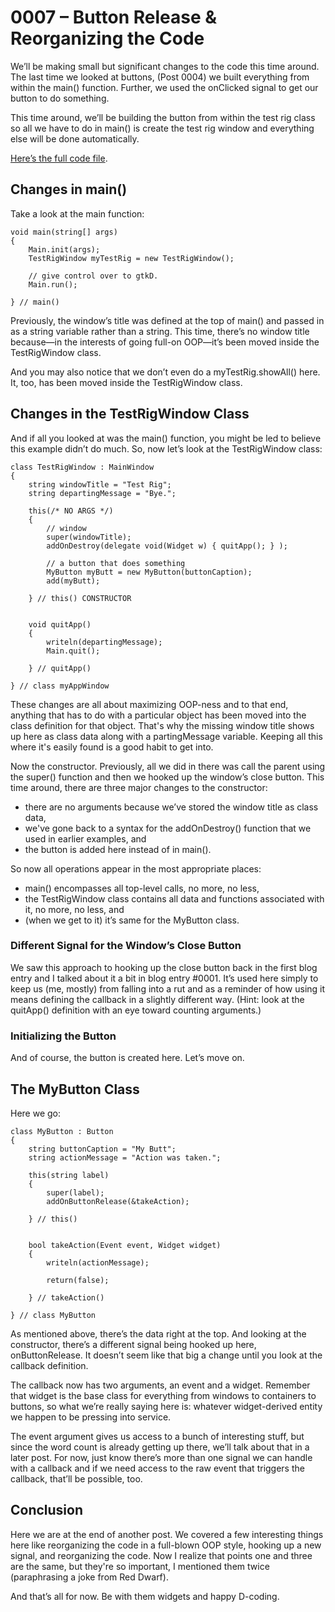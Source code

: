 # 0007 – Button Release & Reorganizing the Code

We’ll be making small but significant changes to the code this time around. The last time we looked at buttons, (Post 0004) we built everything from within the main() function. Further, we used the onClicked signal to get our button to do something.

This time around, we’ll be building the button from within the test rig class so all we have to do in main() is create the test rig window and everything else will be done automatically.

[Here’s the full code file](https://github.com/rontarrant/gtkDcoding/blob/master/002_button/button_002_05_release.d).

## Changes in main()

Take a look at the main function:

	void main(string[] args)
	{
		Main.init(args);
		TestRigWindow myTestRig = new TestRigWindow();
		
		// give control over to gtkD.
		Main.run();
		
	} // main()

Previously, the window’s title was defined at the top of main() and passed in as a string variable rather than a string. This time, there’s no window title because—in the interests of going full-on OOP—it’s been moved inside the TestRigWindow class.

And you may also notice that we don’t even do a myTestRig.showAll() here. It, too, has been moved inside the TestRigWindow class.

## Changes in the TestRigWindow Class

And if all you looked at was the main() function, you might be led to believe this example didn’t do much. So, now let’s look at the TestRigWindow class:

	class TestRigWindow : MainWindow
	{
		string windowTitle = "Test Rig";
		string departingMessage = "Bye.";
		
		this(/* NO ARGS */)
		{
			// window
			super(windowTitle);
			addOnDestroy(delegate void(Widget w) { quitApp(); } );
			
			// a button that does something
			MyButton myButt = new MyButton(buttonCaption);
			add(myButt);
			
		} // this() CONSTRUCTOR
		
		
		void quitApp()
		{
			writeln(departingMessage);
			Main.quit();
			
		} // quitApp()
	
	} // class myAppWindow

These changes are all about maximizing OOP-ness and to that end, anything that has to do with a particular object has been moved into the class definition for that object. That's why the missing window title shows up here as class data along with a partingMessage variable. Keeping all this where it's easily found is a good habit to get into.

Now the constructor. Previously, all we did in there was call the parent using the super() function and then we hooked up the window’s close button. This time around, there are three major changes to the constructor:

- there are no arguments because we’ve stored the window title as class data,
- we've gone back to a syntax for the addOnDestroy() function that we used in earlier examples, and
- the button is added here instead of in main().

So now all operations appear in the most appropriate places:

- main() encompasses all top-level calls, no more, no less,
- the TestRigWindow class contains all data and functions associated with it, no more, no less, and
- (when we get to it) it’s same for the MyButton class.

### Different Signal for the Window’s Close Button

We saw this approach to hooking up the close button back in the first blog entry and I talked about it a bit in blog entry #0001. It’s used here simply to keep us (me, mostly) from falling into a rut and as a reminder of how using it means defining the callback in a slightly different way. (Hint: look at the quitApp() definition with an eye toward counting arguments.)

### Initializing the Button

And of course, the button is created here. Let’s move on.

## The MyButton Class

Here we go:

	class MyButton : Button
	{
		string buttonCaption = "My Butt";
		string actionMessage = "Action was taken.";
		
		this(string label)
		{
			super(label);
			addOnButtonRelease(&takeAction);
			
		} // this()
		
		
		bool takeAction(Event event, Widget widget)
		{
			writeln(actionMessage);
			
			return(false);
			
		} // takeAction()
		
	} // class MyButton

As mentioned above, there’s the data right at the top. And looking at the constructor, there’s a different signal being hooked up here, onButtonRelease. It doesn’t seem like that big a change until you look at the callback definition.

The callback now has two arguments, an event and a widget. Remember that widget is the base class for everything from windows to containers to buttons, so what we’re really saying here is: whatever widget-derived entity we happen to be pressing into service.

The event argument gives us access to a bunch of interesting stuff, but since the word count is already getting up there, we’ll talk about that in a later post. For now, just know there’s more than one signal we can handle with a callback and if we need access to the raw event that triggers the callback, that’ll be possible, too.

## Conclusion

Here we are at the end of another post. We covered a few interesting things here like reorganizing the code in a full-blown OOP style, hooking up a new signal, and reorganizing the code. Now I realize that points one and three are the same, but they're so important, I mentioned them twice (paraphrasing a joke from Red Dwarf).

And that’s all for now. Be with them widgets and happy D-coding.

